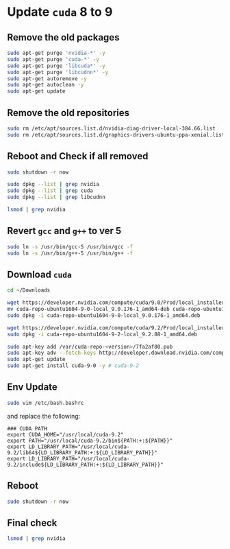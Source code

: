 # Update `cuda` 8 to 9


## Remove the old packages

```sh
sudo apt-get purge 'nvidia-*' -y 
sudo apt-get purge 'cuda-*' -y
sudo apt-get purge 'libcuda*' -y
sudo apt-get purge 'libcudnn*' -y
sudo apt-get autoremove -y
sudo apt-get autoclean -y
sudo apt-get update
```

## Remove the old repositories

```sh
sudo rm /etc/apt/sources.list.d/nvidia-diag-driver-local-384.66.list
sudo rm /etc/apt/sources.list.d/graphics-drivers-ubuntu-ppa-xenial.list
```

## Reboot and Check if all removed

```sh
sudo shutdown -r now
```

```sh
sudo dpkg --list | grep nvidia
sudo dpkg --list | grep cuda
sudo dpkg --list | grep libcudnn

lsmod | grep nvidia
```

## Revert `gcc` and `g++` to ver 5

```sh
sudo ln -s /usr/bin/gcc-5 /usr/bin/gcc -f
sudo ln -s /usr/bin/g++-5 /usr/bin/g++ -f
```

## Download `cuda`

```sh
cd ~/Downloads

wget https://developer.nvidia.com/compute/cuda/9.0/Prod/local_installers/cuda-repo-ubuntu1604-9-0-local_9.0.176-1_amd64-deb
mv cuda-repo-ubuntu1604-9-0-local_9.0.176-1_amd64-deb cuda-repo-ubuntu1604-9-0-local_9.0.176-1_amd64.deb
sudo dpkg -i cuda-repo-ubuntu1604-9-0-local_9.0.176-1_amd64.deb

wget https://developer.nvidia.com/compute/cuda/9.2/Prod/local_installers/cuda-repo-ubuntu1604-9-2-local_9.2.88-1_amd64.deb
sudo dpkg -i cuda-repo-ubuntu1604-9-2-local_9.2.88-1_amd64.deb

sudo apt-key add /var/cuda-repo-<version>/7fa2af80.pub
sudo apt-key adv --fetch-keys http://developer.download.nvidia.com/compute/cuda/repos/ubuntu1604/x86_64/7fa2af80.pub
sudo apt-get update
sudo apt-get install cuda-9-0 -y # cuda-9-2
```

## Env Update

```sh
sudo vim /etc/bash.bashrc
```
and replace the following:

```vim
### CUDA PATH
export CUDA_HOME="/usr/local/cuda-9.2"
export PATH="/usr/local/cuda-9.2/bin${PATH:+:${PATH}}"
export LD_LIBRARY_PATH="/usr/local/cuda-9.2/lib64${LD_LIBRARY_PATH:+:${LD_LIBRARY_PATH}}"
export LD_LIBRARY_PATH="/usr/local/cuda-9.2/include${LD_LIBRARY_PATH:+:${LD_LIBRARY_PATH}}"
```

## Reboot

```sh
sudo shutdown -r now
```

## Final check

```sh
lsmod | grep nvidia
```

